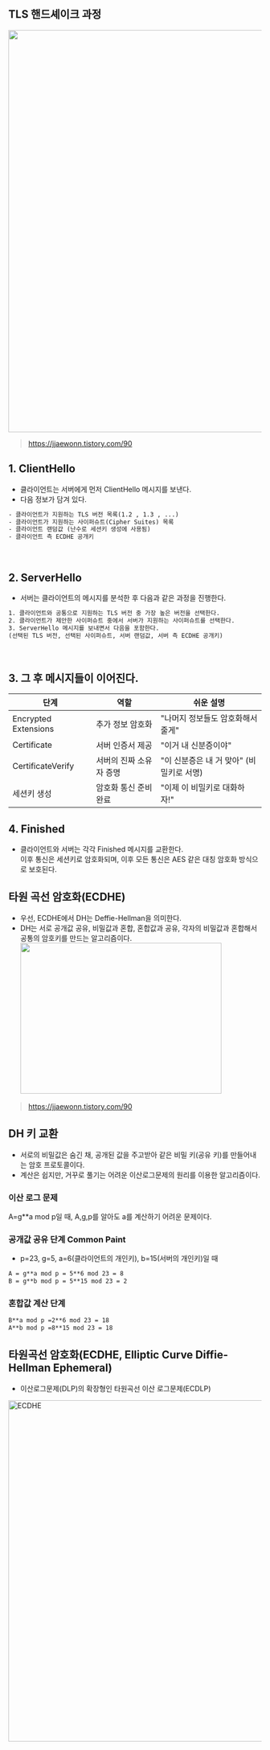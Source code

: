 ## TLS 핸드셰이크 과정
<img src="https://github.com/user-attachments/assets/c684a4e7-fe4a-4ddc-9402-d0a1e5111c2f" width="700" height="800"/><br>
>https://jjaewonn.tistory.com/90 <br>

## 1. ClientHello
- 클라이언트는 서버에게 먼저 ClientHello 메시지를 보낸다. <br>
- 다음 정보가 담겨 있다. <br>
```txt
- 클라이언트가 지원하는 TLS 버전 목록(1.2 , 1.3 , ...)
- 클라이언트가 지원하는 사이퍼슈트(Cipher Suites) 목록
- 클라이언트 랜덤값 (난수로 세션키 생성에 사용됨)
- 클라이언트 측 ECDHE 공개키
``` 

<br> 

## 2. ServerHello
- 서버는 클라이언트의 메시지를 분석한 후 다음과 같은 과정을 진행한다. <br>
```txt
1. 클라이언트와 공통으로 지원하는 TLS 버전 중 가장 높은 버전을 선택한다.
2. 클라이언트가 제안한 사이퍼슈트 중에서 서버가 지원하는 사이퍼슈트를 선택한다.
3. ServerHello 메시지를 보내면서 다음을 포함한다.
(선택된 TLS 버전, 선택된 사이퍼슈트, 서버 랜덤값, 서버 측 ECDHE 공개키)
```
<br>

## 3. 그 후 메시지들이 이어진다.
| 단계                   | 역할            | 쉬운 설명                     |
| -------------------- | ------------- | ------------------------- |
| Encrypted Extensions | 추가 정보 암호화     | "나머지 정보들도 암호화해서 줄게"       |
| Certificate          | 서버 인증서 제공     | "이거 내 신분증이야"              |
| CertificateVerify    | 서버의 진짜 소유자 증명 | "이 신분증은 내 거 맞아" (비밀키로 서명) |
| 세션키 생성               | 암호화 통신 준비 완료  | "이제 이 비밀키로 대화하자!"         |

## 4. Finished
- 클라이언트와 서버는 각각 Finished 메시지를 교환한다. <br>
이후 통신은 세션키로 암호화되며, 이후 모든 통신은 AES 같은 대칭 암호화 방식으로 보호된다. <br>

## 타원 곡선 암호화(ECDHE)
- 우선, ECDHE에서 DH는 Deffie-Hellman을 의미한다.
- DH는 서로 공개값 공유, 비밀값과 혼합, 혼합값과 공유, 각자의 비밀값과 혼합해서 공통의 암호키를
만드는 알고리즘이다. <br>
<img src="https://github.com/user-attachments/assets/77b27514-d842-4684-8feb-c52631eae602" width="400" height="300"/><br>
>https://jjaewonn.tistory.com/90 <br>

## DH 키 교환
- 서로의 비밀값은 숨긴 채, 공개된 값을 주고받아 같은 비밀 키(공유 키)를 만들어내는 암호 프로토콜이다.
- 계산은 쉽지만, 거꾸로 풀기는 어려운 이산로그문제의 원리를 이용한 알고리즘이다.

### 이산 로그 문제
A=g**a mod p일 때, A,g,p를 알아도 a를 계산하기 어려운 문제이다.

### 공개값 공유 단계 Common Paint
- p=23, g=5, a=6(클라이언트의 개인키), b=15(서버의 개인키)일 때 <br>
```txt
A = g**a mod p = 5**6 mod 23 = 8
B = g**b mod p = 5**15 mod 23 = 2
```

### 혼합값 계산 단계 
```txt
B**a mod p =2**6 mod 23 = 18
A**b mod p =8**15 mod 23 = 18
```

## 타원곡선 암호화(ECDHE, Elliptic Curve Diffie-Hellman Ephemeral)
- 이산로그문제(DLP)의 확장형인 타원곡선 이산 로그문제(ECDLP)
<img width="679" alt="ECDHE" src="https://github.com/user-attachments/assets/ff94d085-4acd-4fa5-aa8a-1601735cb2e0" />






